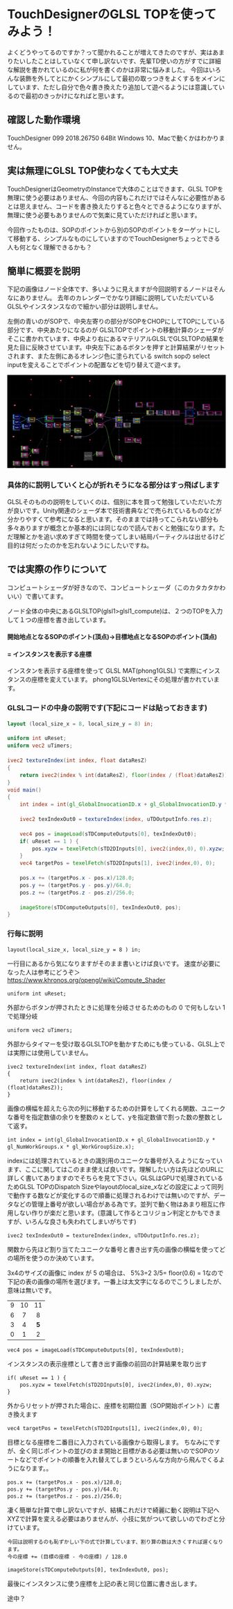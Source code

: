 # TouchDesignerのGLSL TOPを使ってみよう！

よくどうやってるのですか？って聞かれることが増えてきたのですが、実はあまりたいしたことはしていなくて申し訳ないです、先輩TD使いの方がすでに詳細な解説を書かれているのに私が何を書くのかは非常に悩みました。
今回はいろんな装飾を外してとにかくシンプルにして最初の取っつきをよくするをメインにしています、ただし自分で色々書き換えたり追加して遊べるようには意識しているので最初のきっかけになればと思います。

## 確認した動作環境

TouchDesigner 099 2018.26750 64Bit Windows 10、Macで動くかはわかりません。

## 実は無理にGLSL TOP使わなくても大丈夫

TouchDesignerはGeometryのInstanceで大体のことはできます、GLSL TOPを無理に使う必要はありません、今回の内容もこれだけではそんなに必要性があるとは思えません、コードを書き換えたりすると色々とできるようになりますが、無理に使う必要もありませんので気楽に見ていただければと思います。

今回作ったものは、SOPのポイントから別のSOPのポイントをターゲットにして移動する、シンプルなものにしていますのでTouchDesignerちょっとできる人も何となく理解できるかも？

## 簡単に概要を説明

下記の画像はノード全体です、多いように見えますが今回説明するノードはそんなにありません。
去年のカレンダーでかなり詳細に説明していただいているGLSLやインスタンスなので細かい部分は説明しません。

左側の青いのがSOPで、中央左寄りの部分がSOPをCHOPにしてTOPにしている部分です、中央あたりになるのが GLSLTOPでポイントの移動計算のシェーダがそこに書かれています、中央より右にあるマテリアルGLSLでGLSLTOPの結果を見た目に反映させています。中央左下にあるボタンを押すと計算結果がリセットされます、また左側にあるオレンジ色に塗られている switch sopの select inputを変えることでポイントの配置などを切り替えて遊べます。 

![1543972562219](1543972562219.png)



### 具体的に説明していくと心が折れそうになる部分はすっ飛ばします

GLSLそのものの説明をしていくのは、個別に本を買って勉強していただいた方が良いです。Unity関連のシェーダ本で技術書典などで売られているものなどが分かりやすくて参考になると思います。そのままでは持ってこられない部分も多々ありますが概念とか基本的には同じなので読んでおくと勉強になります。ただ理解とかを追い求めすぎて時間を使ってしまい結局パーティクルは出せるけど目的は何だったのかを忘れないようにしたいですね。

## では実際の作りについて

コンピュートシェーダが好きなので、コンピュートシェーダ（このカタカタかわいい）で書いてます。

ノード全体の中央にあるGLSLTOP(glsl1>glsl1_compute)は、２つのTOPを入力して１つの座標を書き出しています。

#### 開始地点となるSOPのポイント(頂点)→目標地点となるSOPのポイント(頂点)

####  = インスタンスを表示する座標

インスタンを表示する座標を使って GLSL MAT(phong1GLSL) で実際にインスタンスの座標を変えています。
phong1GLSLVertexにその処理が書かれています。

### GLSLコードの中身の説明です(下記にコードは貼っておきます)

```GLSL
layout (local_size_x = 8, local_size_y = 8) in;

uniform int uReset;
uniform vec2 uTimers;

ivec2 textureIndex(int index, float dataResZ)
{
	return ivec2(index % int(dataResZ), floor(index / (float)dataResZ));
}
void main()
{
	int index = int(gl_GlobalInvocationID.x + gl_GlobalInvocationID.y * gl_NumWorkGroups.x * gl_WorkGroupSize.x);

	ivec2 texIndexOut0 = textureIndex(index, uTDOutputInfo.res.z);

	vec4 pos = imageLoad(sTDComputeOutputs[0], texIndexOut0);
	if( uReset == 1 ) {
		pos.xyzw = texelFetch(sTD2DInputs[0], ivec2(index,0), 0).xyzw;
	} 
	vec4 targetPos = texelFetch(sTD2DInputs[1], ivec2(index,0), 0);

	pos.x += (targetPos.x - pos.x)/128.0;
	pos.y += (targetPos.y - pos.y)/64.0;
	pos.z += (targetPos.z - pos.z)/256.0;

	imageStore(sTDComputeOutputs[0], texIndexOut0, pos);
}

```



### 行毎に説明

```
layout(local_size_x, local_size_y = 8 ) in; 
```

一行目にあるから気になりますがそのまま書いとけば良いです。
速度が必要になった人は参考にどうぞ＞https://www.khronos.org/opengl/wiki/Compute_Shader

```
uniform int uReset; 
```

 外部からボタンが押されたときに処理を分岐させるためのもの 0 で何もしない 1で処理分岐

```
uniform vec2 uTimers; 
```

外部からタイマーを受け取るGLSLTOPを動かすためにも使っている、GLSL上では実際には使用していません。

```
ivec2 textureIndex(int index, float dataResZ)
{
	return ivec2(index % int(dataResZ), floor(index / (float)dataResZ));
}
```

画像の横幅を超えたら次の列に移動するための計算をしてくれる関数、ユニークな番号を指定数値の余りを整数のｘとして、yを指定数値で割った数の整数として返す。

```
int index = int(gl_GlobalInvocationID.x + gl_GlobalInvocationID.y * gl_NumWorkGroups.x * gl_WorkGroupSize.x);
```

indexには処理されているときの識別用のユニークな番号が入るようになっています、ここに関してはこのまま使えば良いです。理解したい方は先ほどのURLに詳しく書いてありますのでそちらを見て下さい。GLSLはGPUで処理されているためGLSL TOPのDispatch Sizeやlayoutのlocal_size_xなどの設定によって同列で動作する数などが変化するので順番に処理されるわけでは無いのですが、データなどの管理上番号が欲しい場合がある為です。並列で動く物はあまり相互に作用しない作りが楽だと思います。(意識して作るとコリジョン判定とかもできますが、いろんな良さも失われてしまいがちです)

```
ivec2 texIndexOut0 = textureIndex(index, uTDOutputInfo.res.z);
```

関数から先ほど割り当てたユニークな番号と書き出す先の画像の横幅を使ってどの場所を使うのか決めています。

3x4のサイズの画像に index が 5 の場合は、 5%3=2 3/5= floor(0.6) = 1なので 下記の表の画像の場所を選びます。一番上は太文字になるのでこうしましたが、意味は無いです。

|      |      |       |
| :--: | :--: | :---: |
|  9   |  10  |  11   |
|  6   |  7   |   8   |
|  3   |  4   | **5** |
|  0   |  1   |   2   |

```
vec4 pos = imageLoad(sTDComputeOutputs[0], texIndexOut0);
```

インスタンスの表示座標として書き出す画像の前回の計算結果を取り出す

	if( uReset == 1 ) {
		pos.xyzw = texelFetch(sTD2DInputs[0], ivec2(index,0), 0).xyzw;
	} 
外からリセットが押された場合に、座標を初期位置（SOP開始ポイント）に書き換えます

```
vec4 targetPos = texelFetch(sTD2DInputs[1], ivec2(index,0), 0);
```

目標となる座標を二番目に入力されている画像から取得します。
ちなみにですが、全く同じポイントの並びのまま開始と目標がある必要は無いのでSOPのソートなどでポイントの順番を入れ替えてしまうといろんな方向から飛んでくるようになります。。

	pos.x += (targetPos.x - pos.x)/128.0;
	pos.y += (targetPos.y - pos.y)/64.0;
	pos.z += (targetPos.z - pos.z)/256.0;
凄く簡単な計算で申し訳ないですが、結構これだけで綺麗に動く説明は下記へ
XYZで計算を変える必要はありませんが、小技に気がついて欲しいのでわざと分けています。

```
今回は説明するのも恥ずかしい下の式で計算しています、割り算の数は大きくすれば遅くなります。
今の座標 += (目標の座標 - 今の座標) / 128.0
```

```
imageStore(sTDComputeOutputs[0], texIndexOut0, pos);
```

最後にインスタンスに使う座標を上記の表と同じ位置に書き出します。

途中？
